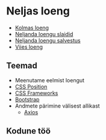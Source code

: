 # Neljas loeng

- [Kolmas loeng](../Lesson-03/README.md)
- [Neljanda loengu slaidid](Slides.md)
- [Neljanda loengu salvestus](https://youtu.be/dHSBwsp1GF4)
- [Viies loeng](../Lesson-05/README.md)

## Teemad

- Meenutame eelmist loengut
- [CSS Position](../../../Subjects/Front-End-Technologies/Topics/CSS-Position/README.md)
- [CSS Frameworks](../../../Subjects/Front-End-Technologies/Topics/CSS-Frameworks/README.md)
- [Bootstrap](../../../Subjects/Front-End-Technologies/Topics/Bootstrap/README.md)
- Andmete pärimine välisest allikast
  - [Axios](../../../Subjects/Front-End-Technologies/Topics/Axios/README.md)

## Kodune töö
